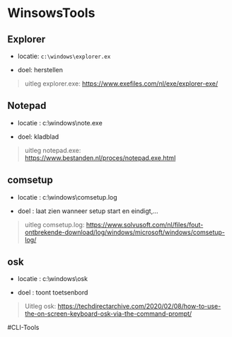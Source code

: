 # WinsowsTools
## Explorer
- locatie: ``c:\windows\explorer.ex``

- doel: herstellen

> uitleg explorer.exe:
https://www.exefiles.com/nl/exe/explorer-exe/

## Notepad
- locatie : c:\windows\note.exe

- doel: kladblad

> uitleg notepad.exe:
https://www.bestanden.nl/proces/notepad.exe.html

## comsetup
- locatie : c:\windows\comsetup.log

- doel : laat zien wanneer setup start en eindigt,...

> uitleg comsetup.log:
https://www.solvusoft.com/nl/files/fout-ontbrekende-download/log/windows/microsoft/windows/comsetup-log/

## osk
- locatie : c:\windows\osk

- doel : toont toetsenbord

>Uitleg osk: 
https://techdirectarchive.com/2020/02/08/how-to-use-the-on-screen-keyboard-osk-via-the-command-prompt/



#CLI-Tools


